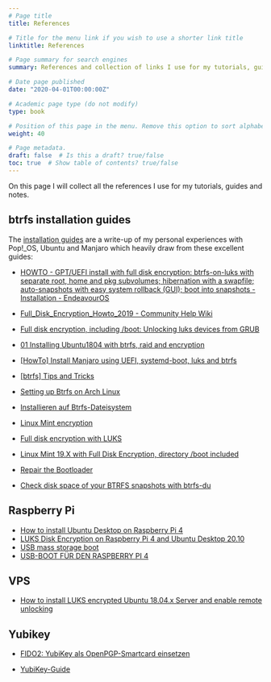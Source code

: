 ```yaml
---
# Page title
title: References

# Title for the menu link if you wish to use a shorter link title
linktitle: References

# Page summary for search engines
summary: References and collection of links I use for my tutorials, guides and notes.

# Date page published
date: "2020-04-01T00:00:00Z"

# Academic page type (do not modify)
type: book

# Position of this page in the menu. Remove this option to sort alphabetically
weight: 40

# Page metadata.
draft: false  # Is this a draft? true/false
toc: true  # Show table of contents? true/false
---
```


On this page I will collect all the references I use for my tutorials, guides and notes.

## btrfs installation guides

The [installation guides](../../install-guides) are a write-up of my personal experiences with Pop!_OS, Ubuntu and Manjaro which heavily draw from these excellent guides:

- [HOWTO - GPT/UEFI install with full disk encryption: btrfs-on-luks with separate root, home and pkg subvolumes; hibernation with a swapfile; auto-snapshots with easy system rollback (GUI); boot into snapshots - Installation - EndeavourOS](https://forum.endeavouros.com/t/howto-gpt-uefi-install-with-full-disk-encryption-btrfsonluks-with-separate-root-home-and-pkg-subvolumes-hibernation-with-a-swapfile-auto-snapshots-with-easy-system-rollback-gui-boot-into-snapshots/3782/36)

- [Full_Disk_Encryption_Howto_2019 - Community Help Wiki](https://help.ubuntu.com/community/Full_Disk_Encryption_Howto_2019)

- [Full disk encryption, including /boot: Unlocking luks devices from GRUB](https://cryptsetup-team.pages.debian.net/cryptsetup/encrypted-boot.html)

- [01 Installing Ubuntu1804 with btrfs, raid and encryption](https://www.youtube.com/watch?v=RoseaO8ziCo)

- [[HowTo] Install Manjaro using UEFI, systemd-boot, luks and btrfs](https://forum.manjaro.org/t/howto-install-manjaro-using-uefi-systemd-boot-luks-and-btrfs/116534)

- [[btrfs] Tips and Tricks](https://forum.manjaro.org/t/btrfs-tips-and-tricks/71186)

- [Setting up Btrfs on Arch Linux](https://www.hiteshpaul.com/posts/14829/)

- [Installieren auf Btrfs-Dateisystem](https://wiki.ubuntuusers.de/Installieren_auf_Btrfs-Dateisystem/)

- [Linux Mint encryption](https://www.pavelkogan.com/2015/01/25/linux-mint-encryption/)

- [Full disk encryption with LUKS](https://www.pavelkogan.com/2014/05/23/luks-full-disk-encryption/)

- [Linux Mint 19.X with Full Disk Encryption, directory /boot included](https://community.linuxmint.com/tutorial/view/2438)

- [Repair the Bootloader](https://support.system76.com/articles/bootloader/)

- [Check disk space of your BTRFS snapshots with btrfs-du](https://ownyourbits.com/2017/12/06/check-disk-space-of-your-btrfs-snapshots-with-btrfs-du)

## Raspberry Pi

- [How to install Ubuntu Desktop on Raspberry Pi 4](https://ubuntu.com/tutorials/how-to-install-ubuntu-desktop-on-raspberry-pi-4#1-overview)
- [LUKS Disk Encryption on Raspberry Pi 4 and Ubuntu Desktop 20.10](https://askubuntu.com/questions/1287837/luks-disk-encryption-on-raspberry-pi-4-and-ubuntu-desktop-20-10)
- [USB mass storage boot](https://www.raspberrypi.org/documentation/hardware/raspberrypi/bootmodes/msd.md)
- [USB-BOOT FÜR DEN RASPBERRY PI 4](https://kofler.info/usb-boot-fuer-den-raspberry-pi-4/)

## VPS
- [How to install LUKS encrypted Ubuntu 18.04.x Server and enable remote unlocking](https://hamy.io/post/0009/how-to-install-luks-encrypted-ubuntu-18.04.x-server-and-enable-remote-unlocking/#gsc.tab=0)


## Yubikey

- [FIDO2: YubiKey als OpenPGP-Smartcard einsetzen ](https://www.heise.de/ratgeber/FIDO2-YubiKey-als-OpenPGP-Smartcard-einsetzen-4590032.html)

- [YubiKey-Guide](https://github.com/drduh/YubiKey-Guide)